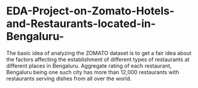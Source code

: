 # EDA-Project-on-Zomato-Hotels-and-Restaurants-located-in-Bengaluru-
The basic idea of analyzing the ZOMATO dataset is to get a fair idea about the factors affecting the establishment of different types of restaurants at different places in Bengaluru. Aggregate rating of each restaurant, Bengaluru being one such city has more than 12,000 restaurants with restaurants serving dishes from all over the world.
